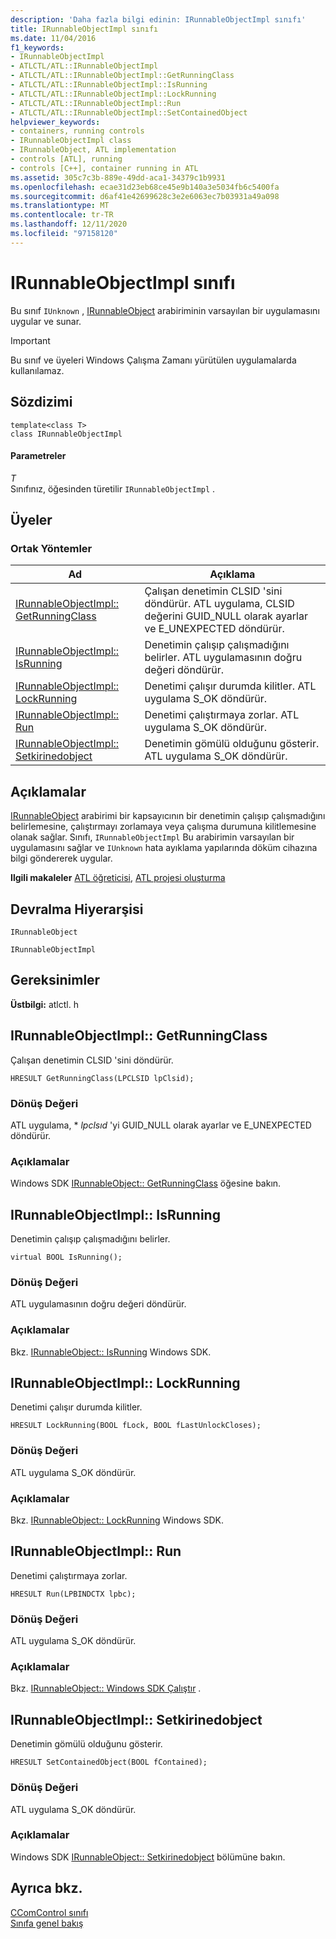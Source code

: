 ```yaml
---
description: 'Daha fazla bilgi edinin: IRunnableObjectImpl sınıfı'
title: IRunnableObjectImpl sınıfı
ms.date: 11/04/2016
f1_keywords:
- IRunnableObjectImpl
- ATLCTL/ATL::IRunnableObjectImpl
- ATLCTL/ATL::IRunnableObjectImpl::GetRunningClass
- ATLCTL/ATL::IRunnableObjectImpl::IsRunning
- ATLCTL/ATL::IRunnableObjectImpl::LockRunning
- ATLCTL/ATL::IRunnableObjectImpl::Run
- ATLCTL/ATL::IRunnableObjectImpl::SetContainedObject
helpviewer_keywords:
- containers, running controls
- IRunnableObjectImpl class
- IRunnableObject, ATL implementation
- controls [ATL], running
- controls [C++], container running in ATL
ms.assetid: 305c7c3b-889e-49dd-aca1-34379c1b9931
ms.openlocfilehash: ecae31d23eb68ce45e9b140a3e5034fb6c5400fa
ms.sourcegitcommit: d6af41e42699628c3e2e6063ec7b03931a49a098
ms.translationtype: MT
ms.contentlocale: tr-TR
ms.lasthandoff: 12/11/2020
ms.locfileid: "97158120"
---
```

# <a name="irunnableobjectimpl-class"></a>IRunnableObjectImpl sınıfı

Bu sınıf `IUnknown` , [IRunnableObject](/windows/win32/api/objidl/nn-objidl-irunnableobject) arabiriminin varsayılan bir uygulamasını uygular ve sunar.

> [!IMPORTANT]
> Bu sınıf ve üyeleri Windows Çalışma Zamanı yürütülen uygulamalarda kullanılamaz.

## <a name="syntax"></a>Sözdizimi

```
template<class T>
class IRunnableObjectImpl
```

#### <a name="parameters"></a>Parametreler

*T*<br/>
Sınıfınız, öğesinden türetilir `IRunnableObjectImpl` .

## <a name="members"></a>Üyeler

### <a name="public-methods"></a>Ortak Yöntemler

|Ad|Açıklama|
|----------|-----------------|
|[IRunnableObjectImpl:: GetRunningClass](#getrunningclass)|Çalışan denetimin CLSID 'sini döndürür. ATL uygulama, CLSID değerini GUID_NULL olarak ayarlar ve E_UNEXPECTED döndürür.|
|[IRunnableObjectImpl:: IsRunning](#isrunning)|Denetimin çalışıp çalışmadığını belirler. ATL uygulamasının doğru değeri döndürür.|
|[IRunnableObjectImpl:: LockRunning](#lockrunning)|Denetimi çalışır durumda kilitler. ATL uygulama S_OK döndürür.|
|[IRunnableObjectImpl:: Run](#run)|Denetimi çalıştırmaya zorlar. ATL uygulama S_OK döndürür.|
|[IRunnableObjectImpl:: Setkirinedobject](#setcontainedobject)|Denetimin gömülü olduğunu gösterir. ATL uygulama S_OK döndürür.|

## <a name="remarks"></a>Açıklamalar

[IRunnableObject](/windows/win32/api/objidl/nn-objidl-irunnableobject) arabirimi bir kapsayıcının bir denetimin çalışıp çalışmadığını belirlemesine, çalıştırmayı zorlamaya veya çalışma durumuna kilitlemesine olanak sağlar. Sınıfı, `IRunnableObjectImpl` Bu arabirimin varsayılan bir uygulamasını sağlar ve `IUnknown` hata ayıklama yapılarında döküm cihazına bilgi göndererek uygular.

**Ilgili makaleler** [ATL öğreticisi](../../atl/active-template-library-atl-tutorial.md), [ATL projesi oluşturma](../../atl/reference/creating-an-atl-project.md)

## <a name="inheritance-hierarchy"></a>Devralma Hiyerarşisi

`IRunnableObject`

`IRunnableObjectImpl`

## <a name="requirements"></a>Gereksinimler

**Üstbilgi:** atlctl. h

## <a name="irunnableobjectimplgetrunningclass"></a><a name="getrunningclass"></a> IRunnableObjectImpl:: GetRunningClass

Çalışan denetimin CLSID 'sini döndürür.

```
HRESULT GetRunningClass(LPCLSID lpClsid);
```

### <a name="return-value"></a>Dönüş Değeri

ATL uygulama, \* *lpclsıd* 'yi GUID_NULL olarak ayarlar ve E_UNEXPECTED döndürür.

### <a name="remarks"></a>Açıklamalar

Windows SDK [IRunnableObject:: GetRunningClass](/windows/win32/api/objidl/nf-objidl-irunnableobject-getrunningclass) öğesine bakın.

## <a name="irunnableobjectimplisrunning"></a><a name="isrunning"></a> IRunnableObjectImpl:: IsRunning

Denetimin çalışıp çalışmadığını belirler.

```
virtual BOOL IsRunning();
```

### <a name="return-value"></a>Dönüş Değeri

ATL uygulamasının doğru değeri döndürür.

### <a name="remarks"></a>Açıklamalar

Bkz. [IRunnableObject:: IsRunning](/windows/win32/api/objidl/nf-objidl-irunnableobject-isrunning) Windows SDK.

## <a name="irunnableobjectimpllockrunning"></a><a name="lockrunning"></a> IRunnableObjectImpl:: LockRunning

Denetimi çalışır durumda kilitler.

```
HRESULT LockRunning(BOOL fLock, BOOL fLastUnlockCloses);
```

### <a name="return-value"></a>Dönüş Değeri

ATL uygulama S_OK döndürür.

### <a name="remarks"></a>Açıklamalar

Bkz. [IRunnableObject:: LockRunning](/windows/win32/api/objidl/nf-objidl-irunnableobject-lockrunning) Windows SDK.

## <a name="irunnableobjectimplrun"></a><a name="run"></a> IRunnableObjectImpl:: Run

Denetimi çalıştırmaya zorlar.

```
HRESULT Run(LPBINDCTX lpbc);
```

### <a name="return-value"></a>Dönüş Değeri

ATL uygulama S_OK döndürür.

### <a name="remarks"></a>Açıklamalar

Bkz. [IRunnableObject:: Windows SDK Çalıştır](/windows/win32/api/objidl/nf-objidl-irunnableobject-run) .

## <a name="irunnableobjectimplsetcontainedobject"></a><a name="setcontainedobject"></a> IRunnableObjectImpl:: Setkirinedobject

Denetimin gömülü olduğunu gösterir.

```
HRESULT SetContainedObject(BOOL fContained);
```

### <a name="return-value"></a>Dönüş Değeri

ATL uygulama S_OK döndürür.

### <a name="remarks"></a>Açıklamalar

Windows SDK [IRunnableObject:: Setkirinedobject](/windows/win32/api/objidl/nf-objidl-irunnableobject-setcontainedobject) bölümüne bakın.

## <a name="see-also"></a>Ayrıca bkz.

[CComControl sınıfı](../../atl/reference/ccomcontrol-class.md)<br/>
[Sınıfa genel bakış](../../atl/atl-class-overview.md)
